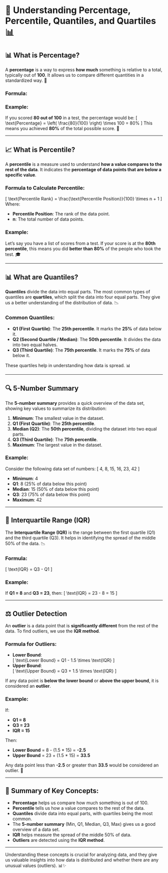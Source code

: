 # 🌟 Understanding Percentage, Percentile, Quantiles, and Quartiles 📊

## 📊 **What is Percentage?**

A **percentage** is a way to express **how much** something is relative to a total, typically out of **100**. It allows us to compare different quantities in a standardized way. 🔢

### Formula:

### Example:

If you scored **80 out of 100** in a test, the percentage would be:
\[
\text{Percentage} = \left( \frac{80}{100} \right) \times 100 = 80\%
\]
This means you achieved **80%** of the total possible score. 🎯

---

## 📈 **What is Percentile?**

A **percentile** is a measure used to understand **how a value compares to the rest of the data**. It indicates the **percentage of data points that are below a specific value**.

### Formula to Calculate Percentile:

\[
\text{Percentile Rank} = \frac{\text{Percentile Position}}{100} \times n + 1
\]
Where:

- **Percentile Position**: The rank of the data point.
- **n**: The total number of data points.

### Example:

Let’s say you have a list of scores from a test. If your score is at the **80th percentile**, this means you did **better than 80%** of the people who took the test. 🎓

---

## 📊 **What are Quantiles?**

**Quantiles** divide the data into equal parts. The most common types of quantiles are **quartiles**, which split the data into four equal parts. They give us a better understanding of the distribution of data. 📉

### Common Quantiles:

- **Q1 (First Quartile)**: The **25th percentile**. It marks the **25%** of data below it.
- **Q2 (Second Quartile / Median)**: The **50th percentile**. It divides the data into two equal halves.
- **Q3 (Third Quartile)**: The **75th percentile**. It marks the **75%** of data below it.

These quartiles help in understanding how data is spread. 📊

---

## 🔍 **5-Number Summary**

The **5-number summary** provides a quick overview of the data set, showing key values to summarize its distribution:

1. **Minimum**: The smallest value in the dataset.
2. **Q1 (First Quartile)**: The **25th percentile**.
3. **Median (Q2)**: The **50th percentile**, dividing the dataset into two equal parts.
4. **Q3 (Third Quartile)**: The **75th percentile**.
5. **Maximum**: The largest value in the dataset.

### Example:

Consider the following data set of numbers:
\[ 4, 8, 15, 16, 23, 42 \]

- **Minimum**: 4
- **Q1**: 8 (25% of data below this point)
- **Median**: 15 (50% of data below this point)
- **Q3**: 23 (75% of data below this point)
- **Maximum**: 42

---

## 📏 **Interquartile Range (IQR)**

The **Interquartile Range (IQR)** is the range between the first quartile (Q1) and the third quartile (Q3). It helps in identifying the spread of the middle 50% of the data. 📉

### Formula:

\[
\text{IQR} = Q3 - Q1
\]

### Example:

If **Q1 = 8** and **Q3 = 23**, then:
\[
\text{IQR} = 23 - 8 = 15
\]

---

## ⚖️ **Outlier Detection**

An **outlier** is a data point that is **significantly different** from the rest of the data. To find outliers, we use the **IQR method**.

### Formula for Outliers:

- **Lower Bound**:  
  \[
  \text{Lower Bound} = Q1 - 1.5 \times \text{IQR}
  \]
- **Upper Bound**:  
  \[
  \text{Upper Bound} = Q3 + 1.5 \times \text{IQR}
  \]

If any data point is **below the lower bound** or **above the upper bound**, it is considered an **outlier**.

### Example:

If:

- **Q1 = 8**
- **Q3 = 23**
- **IQR = 15**

Then:

- **Lower Bound** = 8 - (1.5 \* 15) = **-2.5**
- **Upper Bound** = 23 + (1.5 \* 15) = **33.5**

Any data point less than **-2.5** or greater than **33.5** would be considered an outlier. 🧐

---

## 🎯 **Summary of Key Concepts**:

- **Percentage** helps us compare how much something is out of 100.
- **Percentile** tells us how a value compares to the rest of the data.
- **Quantiles** divide data into equal parts, with quartiles being the most common.
- The **5-number summary** (Min, Q1, Median, Q3, Max) gives us a good overview of a data set.
- **IQR** helps measure the spread of the middle 50% of data.
- **Outliers** are detected using the **IQR method**.

---

Understanding these concepts is crucial for analyzing data, and they give us valuable insights into how data is distributed and whether there are any unusual values (outliers). 📊✨
